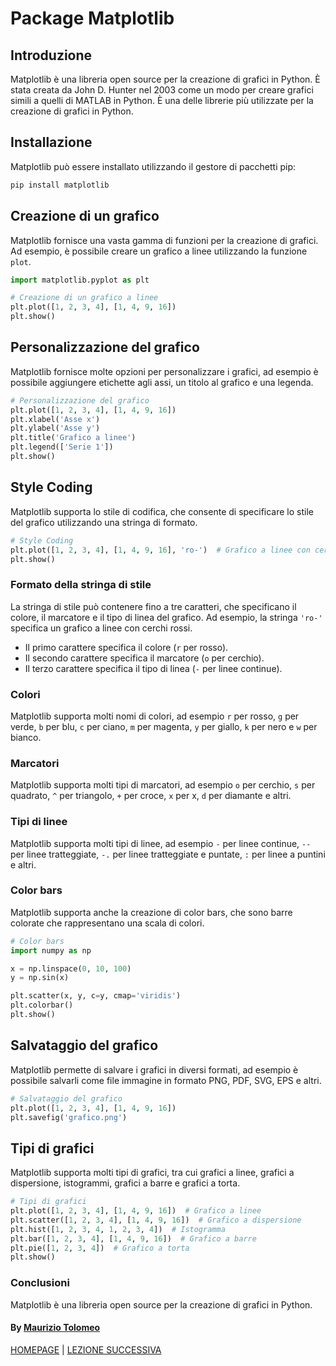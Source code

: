 # Package Matplotlib

## Introduzione

Matplotlib è una libreria open source per la creazione di grafici in Python. È stata creata da John D. Hunter nel 2003 come un modo per creare grafici simili a quelli di MATLAB in Python. È una delle librerie più utilizzate per la creazione di grafici in Python.

## Installazione

Matplotlib può essere installato utilizzando il gestore di pacchetti pip:

```bash
pip install matplotlib
```

## Creazione di un grafico

Matplotlib fornisce una vasta gamma di funzioni per la creazione di grafici. Ad esempio, è possibile creare un grafico a linee utilizzando la funzione `plot`.

```python
import matplotlib.pyplot as plt

# Creazione di un grafico a linee
plt.plot([1, 2, 3, 4], [1, 4, 9, 16])
plt.show()
```

## Personalizzazione del grafico

Matplotlib fornisce molte opzioni per personalizzare i grafici, ad esempio è possibile aggiungere etichette agli assi, un titolo al grafico e una legenda.

```python
# Personalizzazione del grafico
plt.plot([1, 2, 3, 4], [1, 4, 9, 16])
plt.xlabel('Asse x')
plt.ylabel('Asse y')
plt.title('Grafico a linee')
plt.legend(['Serie 1'])
plt.show()
```

## Style Coding

Matplotlib supporta lo stile di codifica, che consente di specificare lo stile del grafico utilizzando una stringa di formato.

```python
# Style Coding
plt.plot([1, 2, 3, 4], [1, 4, 9, 16], 'ro-')  # Grafico a linee con cerchi rossi
plt.show()
```

### Formato della stringa di stile

La stringa di stile può contenere fino a tre caratteri, che specificano il colore, il marcatore e il tipo di linea del grafico. Ad esempio, la stringa `'ro-'` specifica un grafico a linee con cerchi rossi.

- Il primo carattere specifica il colore (`r` per rosso).
- Il secondo carattere specifica il marcatore (`o` per cerchio).
- Il terzo carattere specifica il tipo di linea (`-` per linee continue).

### Colori

Matplotlib supporta molti nomi di colori, ad esempio `r` per rosso, `g` per verde, `b` per blu, `c` per ciano, `m` per magenta, `y` per giallo, `k` per nero e `w` per bianco.

### Marcatori

Matplotlib supporta molti tipi di marcatori, ad esempio `o` per cerchio, `s` per quadrato, `^` per triangolo, `+` per croce, `x` per x, `d` per diamante e altri.

### Tipi di linee

Matplotlib supporta molti tipi di linee, ad esempio `-` per linee continue, `--` per linee tratteggiate, `-.` per linee tratteggiate e puntate, `:` per linee a puntini e altri.

### Color bars

Matplotlib supporta anche la creazione di color bars, che sono barre colorate che rappresentano una scala di colori.

```python
# Color bars
import numpy as np

x = np.linspace(0, 10, 100)
y = np.sin(x)

plt.scatter(x, y, c=y, cmap='viridis')
plt.colorbar()
plt.show()
```

## Salvataggio del grafico

Matplotlib permette di salvare i grafici in diversi formati, ad esempio è possibile salvarli come file immagine in formato PNG, PDF, SVG, EPS e altri.

```python
# Salvataggio del grafico
plt.plot([1, 2, 3, 4], [1, 4, 9, 16])
plt.savefig('grafico.png')
```

## Tipi di grafici

Matplotlib supporta molti tipi di grafici, tra cui grafici a linee, grafici a dispersione, istogrammi, grafici a barre e grafici a torta.

```python
# Tipi di grafici
plt.plot([1, 2, 3, 4], [1, 4, 9, 16])  # Grafico a linee
plt.scatter([1, 2, 3, 4], [1, 4, 9, 16])  # Grafico a dispersione
plt.hist([1, 2, 3, 4, 1, 2, 3, 4])  # Istogramma
plt.bar([1, 2, 3, 4], [1, 4, 9, 16])  # Grafico a barre
plt.pie([1, 2, 3, 4])  # Grafico a torta
plt.show()
```

### Conclusioni

Matplotlib è una libreria open source per la creazione di grafici in Python.

#### By [Maurizio Tolomeo](https://github.com/moris88)

[HOMEPAGE](https://moris88.github.io/formazione-python/) | [LEZIONE SUCCESSIVA](https://moris88.github.io/formazione-python/lezioni/lezione22)
